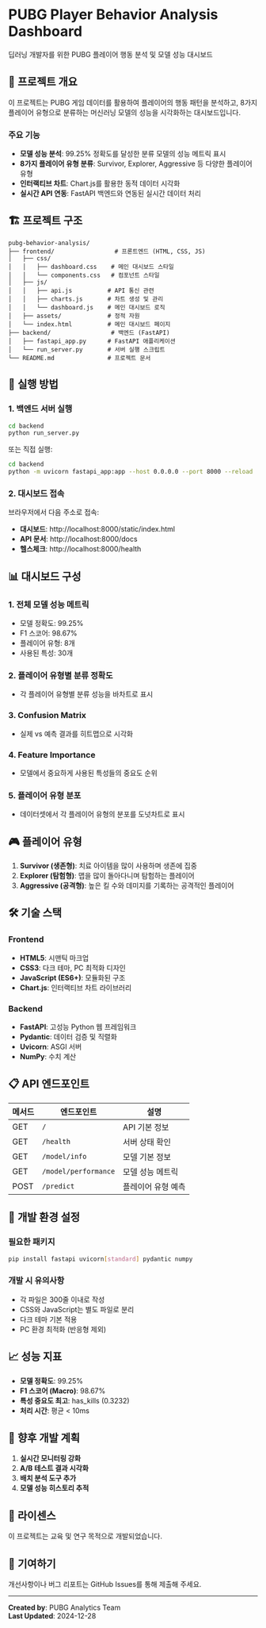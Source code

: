 # PUBG Player Behavior Analysis Dashboard

딥러닝 개발자를 위한 PUBG 플레이어 행동 분석 및 모델 성능 대시보드

## 🎯 프로젝트 개요

이 프로젝트는 PUBG 게임 데이터를 활용하여 플레이어의 행동 패턴을 분석하고, 8가지 플레이어 유형으로 분류하는 머신러닝 모델의 성능을 시각화하는 대시보드입니다.

### 주요 기능

- **모델 성능 분석**: 99.25% 정확도를 달성한 분류 모델의 성능 메트릭 표시
- **8가지 플레이어 유형 분류**: Survivor, Explorer, Aggressive 등 다양한 플레이어 유형
- **인터랙티브 차트**: Chart.js를 활용한 동적 데이터 시각화
- **실시간 API 연동**: FastAPI 백엔드와 연동된 실시간 데이터 처리

## 🏗️ 프로젝트 구조

```
pubg-behavior-analysis/
├── frontend/                 # 프론트엔드 (HTML, CSS, JS)
│   ├── css/
│   │   ├── dashboard.css    # 메인 대시보드 스타일
│   │   └── components.css   # 컴포넌트 스타일
│   ├── js/
│   │   ├── api.js          # API 통신 관련
│   │   ├── charts.js       # 차트 생성 및 관리
│   │   └── dashboard.js    # 메인 대시보드 로직
│   ├── assets/             # 정적 자원
│   └── index.html          # 메인 대시보드 페이지
├── backend/                 # 백엔드 (FastAPI)
│   ├── fastapi_app.py      # FastAPI 애플리케이션
│   └── run_server.py       # 서버 실행 스크립트
└── README.md               # 프로젝트 문서
```

## 🚀 실행 방법

### 1. 백엔드 서버 실행

```bash
cd backend
python run_server.py
```

또는 직접 실행:

```bash
cd backend
python -m uvicorn fastapi_app:app --host 0.0.0.0 --port 8000 --reload
```

### 2. 대시보드 접속

브라우저에서 다음 주소로 접속:

- **대시보드**: http://localhost:8000/static/index.html
- **API 문서**: http://localhost:8000/docs
- **헬스체크**: http://localhost:8000/health

## 📊 대시보드 구성

### 1. 전체 모델 성능 메트릭
- 모델 정확도: 99.25%
- F1 스코어: 98.67%
- 플레이어 유형: 8개
- 사용된 특성: 30개

### 2. 플레이어 유형별 분류 정확도
- 각 플레이어 유형별 분류 성능을 바차트로 표시

### 3. Confusion Matrix
- 실제 vs 예측 결과를 히트맵으로 시각화

### 4. Feature Importance
- 모델에서 중요하게 사용된 특성들의 중요도 순위

### 5. 플레이어 유형 분포
- 데이터셋에서 각 플레이어 유형의 분포를 도넛차트로 표시

## 🎮 플레이어 유형

1. **Survivor (생존형)**: 치료 아이템을 많이 사용하며 생존에 집중
2. **Explorer (탐험형)**: 맵을 많이 돌아다니며 탐험하는 플레이어
3. **Aggressive (공격형)**: 높은 킬 수와 데미지를 기록하는 공격적인 플레이어

## 🛠️ 기술 스택

### Frontend
- **HTML5**: 시맨틱 마크업
- **CSS3**: 다크 테마, PC 최적화 디자인
- **JavaScript (ES6+)**: 모듈화된 구조
- **Chart.js**: 인터랙티브 차트 라이브러리

### Backend
- **FastAPI**: 고성능 Python 웹 프레임워크
- **Pydantic**: 데이터 검증 및 직렬화
- **Uvicorn**: ASGI 서버
- **NumPy**: 수치 계산

## 📋 API 엔드포인트

| 메서드 | 엔드포인트 | 설명 |
|--------|------------|------|
| GET | `/` | API 기본 정보 |
| GET | `/health` | 서버 상태 확인 |
| GET | `/model/info` | 모델 기본 정보 |
| GET | `/model/performance` | 모델 성능 메트릭 |
| POST | `/predict` | 플레이어 유형 예측 |

## 🔧 개발 환경 설정

### 필요한 패키지

```bash
pip install fastapi uvicorn[standard] pydantic numpy
```

### 개발 시 유의사항

- 각 파일은 300줄 이내로 작성
- CSS와 JavaScript는 별도 파일로 분리
- 다크 테마 기본 적용
- PC 환경 최적화 (반응형 제외)

## 📈 성능 지표

- **모델 정확도**: 99.25%
- **F1 스코어 (Macro)**: 98.67%
- **특성 중요도 최고**: has_kills (0.3232)
- **처리 시간**: 평균 < 10ms

## 🎯 향후 개발 계획

1. **실시간 모니터링 강화**
2. **A/B 테스트 결과 시각화**
3. **배치 분석 도구 추가**
4. **모델 성능 히스토리 추적**

## 📝 라이센스

이 프로젝트는 교육 및 연구 목적으로 개발되었습니다.

## 👥 기여하기

개선사항이나 버그 리포트는 GitHub Issues를 통해 제출해 주세요.

---

**Created by**: PUBG Analytics Team  
**Last Updated**: 2024-12-28

